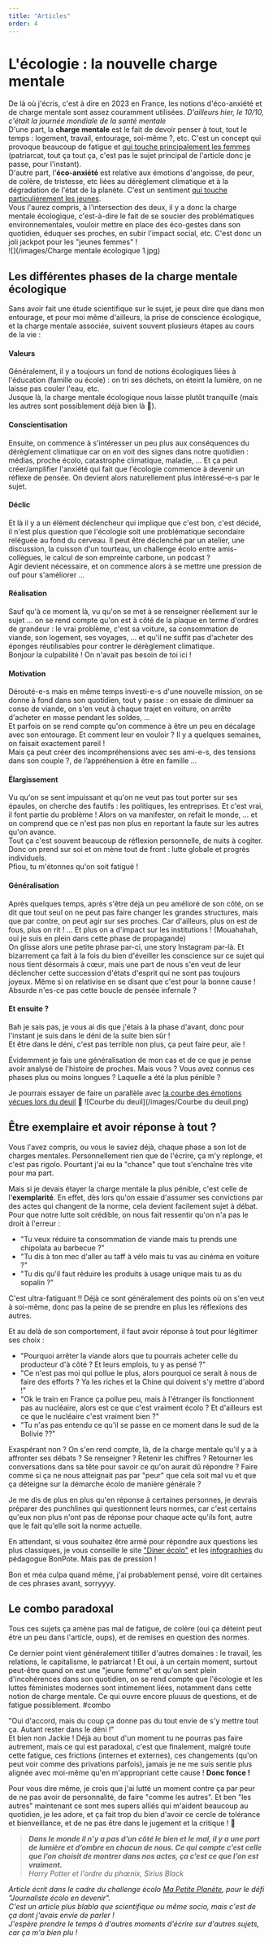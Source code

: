 ```yaml
---
title: "Articles"
order: 4
---
```

# L'écologie : la nouvelle charge mentale

De là où j'écris, c'est à dire en 2023 en France, les notions d'éco-anxiété et de charge mentale sont assez couramment utilisées. _D'ailleurs hier, le 10/10, c'était la journée mondiale de la santé mentale_    
D'une part, la **charge mentale** est le fait de devoir penser à tout, tout le temps : logement, travail, entourage, soi-même ?, etc. C'est un concept qui provoque beaucoup de fatigue et [qui touche principalement les femmes](https://lejournal.cnrs.fr/nos-blogs/dialogues-economiques/la-charge-mentale-une-double-peine-pour-les-femmes) (patriarcat, tout ça tout ça, c'est pas le sujet principal de l'article donc je passe, pour l'instant).  
D'autre part, l'**éco-anxiété** est relative aux émotions d'angoisse, de peur, de colère, de tristesse, etc liées au dérèglement climatique et à la dégradation de l'état de la planète. C'est un sentiment [qui touche particulièrement les jeunes](https://www.france24.com/fr/plan%C3%A8te/20220729-%C3%A9co-anxi%C3%A9t%C3%A9-une-jeunesse-face-aux-angoisses-%C3%A9cologiques).  
Vous l'aurez compris, à l'intersection des deux, il y a donc la charge mentale écologique, c'est-à-dire le fait de se soucier des problématiques environnementales, vouloir mettre en place des éco-gestes dans son quotidien, éduquer ses proches, en subir l'impact social, etc. C'est donc un joli jackpot pour les "jeunes femmes" !  
![](/images/Charge mentale écologique 1.jpg)

## Les différentes phases de la charge mentale écologique
Sans avoir fait une étude scientifique sur le sujet, je peux dire que dans mon entourage, et pour moi même d'ailleurs, la prise de conscience écologique, et la charge mentale associée, suivent souvent plusieurs étapes au cours de la vie :
#### Valeurs  
Généralement, il y a toujours un fond de notions écologiques liées à l'éducation (famille ou école) : on tri ses déchets, on éteint la lumière, on ne laisse pas couler l'eau, etc.  
Jusque là, la charge mentale écologique nous laisse plutôt tranquille (mais les autres sont possiblement déjà bien là 👋).
#### Conscientisation  
Ensuite, on commence à s'intéresser un peu plus aux conséquences du dérèglement climatique car on en voit des signes dans notre quotidien : médias, proche écolo, catastrophe climatique, maladie, ... Et ça peut créer/amplifier l'anxiété qui fait que l'écologie commence à devenir un réflexe de pensée. On devient alors naturellement plus intéressé-e-s par le sujet.
#### Déclic  
Et là il y a un élément déclencheur qui implique que c'est bon, c'est décidé, il n'est plus question que l'écologie soit une problématique secondaire reléguée au fond du cerveau. Il peut être déclenché par un atelier, une discussion, la cuisson d'un tourteau, un challenge écolo entre amis-collègues, le calcul de son empreinte carbone, un podcast ?  
Agir devient nécessaire, et on commence alors à se mettre une pression de ouf pour s'améliorer ...
#### Réalisation  
Sauf qu'à ce moment là, vu qu'on se met à se renseigner réellement sur le sujet ... on se rend compte qu'on est à côté de la plaque en terme d'ordres de grandeur : le vrai problème, c'est sa voiture, sa consommation de viande, son logement, ses voyages, ... et qu'il ne suffit pas d'acheter des éponges réutilisables pour contrer le dérèglement climatique.  
Bonjour la culpabilité ! On n'avait pas besoin de toi ici !
#### Motivation  
Dérouté-e-s mais en même temps investi-e-s d'une nouvelle mission, on se donne à fond dans son quotidien, tout y passe : on essaie de diminuer sa conso de viande, on s'en veut à chaque trajet en voiture, on arrête d'acheter en masse pendant les soldes, ...  
Et parfois on se rend compte qu'on commence à être un peu en décalage avec son entourage. Et comment leur en vouloir ? Il y a quelques semaines, on faisait exactement pareil !  
Mais ça peut créer des incompréhensions avec ses ami-e-s, des tensions dans son couple ?, de l’appréhension à être en famille ...
#### Élargissement  
Vu qu'on se sent impuissant et qu'on ne veut pas tout porter sur ses épaules, on cherche des fautifs : les politiques, les entreprises. Et c'est vrai, il font partie du problème ! Alors on va manifester, on refait le monde, ... et on comprend que ce n'est pas non plus en reportant la faute sur les autres qu'on avance.  
Tout ça c'est souvent beaucoup de réflexion personnelle, de nuits à cogiter.  
Donc on prend sur soi et on mène tout de front : lutte globale et progrès individuels.  
Pfiou, tu m'étonnes qu'on soit fatigué !
#### Généralisation  
Après quelques temps, après s'être déjà un peu amélioré de son côté, on se dit que tout seul on ne peut pas faire changer les grandes structures, mais que par contre, on peut agir sur ses proches. Car d'ailleurs, plus on est de fous, plus on rit ! ... Et plus on a d'impact sur les institutions ! (Mouahahah, oui je suis en plein dans cette phase de propagande)  
On glisse alors une petite phrase par-ci, une story Instagram par-là. Et bizarrement ça fait à la fois du bien d'éveiller les conscience sur ce sujet qui nous tient désormais à cœur, mais une part de nous s'en veut de leur déclencher cette succession d'états d'esprit qui ne sont pas toujours joyeux. Même si on relativise en se disant que c'est pour la bonne cause ! Absurde n'es-ce pas cette boucle de pensée infernale ?
#### Et ensuite ?  
Bah je sais pas, je vous ai dis que j'étais à la phase d'avant, donc pour l'instant je suis dans le déni de la suite bien sûr !  
Et être dans le déni, c'est pas terrible non plus, ça peut faire peur, aïe !

Évidemment je fais une généralisation de mon cas et de ce que je pense avoir analysé de l'histoire de proches. Mais vous ? Vous avez connus ces phases plus ou moins longues ? Laquelle a été la plus pénible ?

Je pourrais essayer de faire un parallèle avec [la courbe des émotions vécues lors du deuil](https://www.conceptsecurite-formation.fr/blog/management-communication/mieux-apprehender-changement.html) 🤔
![Courbe du deuil](/images/Courbe du deuil.png)

## Être exemplaire et avoir réponse à tout ?
Vous l'avez compris, ou vous le saviez déjà, chaque phase a son lot de charges mentales. Personnellement rien que de l'écrire, ça m'y replonge, et c'est pas rigolo. Pourtant j'ai eu la "chance" que tout s'enchaîne très vite pour ma part.

Mais si je devais étayer la charge mentale la plus pénible, c'est celle de l'**exemplarité**.
En effet, dès lors qu'on essaie d'assumer ses convictions par des actes qui changent de la norme, cela devient facilement sujet à débat. Pour que notre lutte soit crédible, on nous fait ressentir qu'on n'a pas le droit à l'erreur :  
- "Tu veux réduire ta consommation de viande mais tu prends une chipolata au barbecue ?"  
- "Tu dis à ton mec d'aller au taff à vélo mais tu vas au cinéma en voiture ?"  
- "Tu dis qu'il faut réduire les produits à usage unique mais tu as du sopalin ?"   

C'est ultra-fatiguant !! Déjà ce sont généralement des points où on s'en veut à soi-même, donc pas la peine de se prendre en plus les réflexions des autres. 
 
Et au delà de son comportement, il faut avoir réponse à tout pour légitimer ses choix :
- "Pourquoi arrêter la viande alors que tu pourrais acheter celle du producteur d'à côté ? Et leurs emplois, tu y as pensé ?"  
- "Ce n'est pas moi qui pollue le plus, alors pourquoi ce serait à nous de faire des efforts ? Ya les riches et la Chine qui doivent s'y mettre d'abord !"  
- "Ok le train en France ça pollue peu, mais à l'étranger ils fonctionnent pas au nucléaire, alors est ce que c'est vraiment écolo ? Et d'ailleurs est ce que le nucléaire c'est vraiment bien ?"  
- "Tu n'as pas entendu ce qu'il se passe en ce moment dans le sud de la Bolivie ??"  

Exaspérant non ? On s'en rend compte, là, de la charge mentale qu'il y a à affronter ses débats ? Se renseigner ? Retenir les chiffres ? Retourner les conversations dans sa tête pour savoir ce qu'on aurait dû répondre ? Faire comme si ça ne nous atteignait pas par "peur" que cela soit mal vu et que ça déteigne sur la démarche écolo de manière générale ?  

Je me dis de plus en plus qu'en réponse à certaines personnes, je devrais préparer des punchlines qui questionnent leurs normes, car c'est certains qu'eux non plus n'ont pas de réponse pour chaque acte qu'ils font, autre que le fait qu'elle soit la norme actuelle.  

En attendant, si vous souhaitez être armé pour répondre aux questions les plus classiques, je vous conseille le site ["Diner écolo"](https://bonpote.com/le-diner-ecolo-du-siecle/) et les [infographies](https://bonpote.com/les-infographies-bon-pote/) du pédagogue BonPote. Mais pas de pression !

Bon et méa culpa quand même, j'ai probablement pensé, voire dit certaines de ces phrases avant, sorryyyy.

## Le combo paradoxal
Tous ces sujets ça amène pas mal de fatigue, de colère (oui ça déteint peut être un peu dans l'article, oups), et de remises en question des normes.  

Ce dernier point vient généralement titiller d'autres domaines : le travail, les relations, le capitalisme, le patriarcat !
Et oui, à un certain moment, surtout peut-être quand on est une "jeune femme" et qu'on sent plein d'incohérences dans son quotidien, on se rend compte que l'écologie et les luttes féministes modernes sont intimement liées, notamment dans cette notion de charge mentale. Ce qui ouvre encore pluuus de questions, et de fatigue possiblement. #combo

"Oui d'accord, mais du coup ça donne pas du tout envie de s'y mettre tout ça. Autant rester dans le déni !"  
Et bien non Jackie ! Déjà au bout d'un moment tu ne pourras pas faire autrement, mais ce qui est paradoxal, c'est que finalement, malgré toute cette fatigue, ces frictions (internes et externes), ces changements (qu'on peut voir comme des privations parfois), jamais je ne me suis sentie plus alignée avec moi-même qu'en m'appropriant cette cause ! **Donc fonce !**  

Pour vous dire même, je crois que j'ai lutté un moment contre ça par peur de ne pas avoir de personnalité, de faire "comme les autres". Et ben "les autres" maintenant ce sont mes supers alliés qui m'aident beaucoup au quotidien, je les adore, et ça fait trop du bien d'avoir ce cercle de tolérance et bienveillance, et de ne pas être dans le jugement et la critique ! 🌈

> **_Dans le monde il n’y a pas d’un côté le bien et le mal, il y a une part de lumière et d’ombre en chacun de nous. Ce qui compte c’est celle que l’on choisit de montrer dans nos actes, ça c’est ce que l’on est vraiment._**  
_Harry Potter et l'ordre du phœnix, Sirius Black_

_Article écrit dans le cadre du challenge écolo [Ma Petite Planète](https://mapetiteplanete.org/), pour le défi "Journaliste écolo en devenir"._  
_C'est un article plus blabla que scientifique ou même socio, mais c'est de ça dont j'avais envie de parler !_  
_J'espère prendre le temps à d'autres moments d'écrire sur d'autres sujets, car ça m'a bien plu !_ 